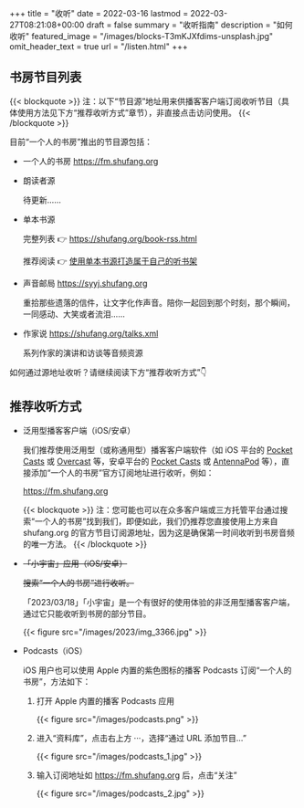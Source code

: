 +++
title = "收听"
date = 2022-03-16
lastmod = 2022-03-27T08:21:08+00:00
draft = false
summary = "收听指南"
description = "如何收听"
featured_image = "/images/blocks-T3mKJXfdims-unsplash.jpg"
omit_header_text = true
url = "/listen.html"
+++

## 书房节目列表

{{< blockquote >}}
注：以下“节目源”地址用来供播客客户端订阅收听节目（具体使用方法见下方“推荐收听方式”章节），非直接点击访问使用。
{{< /blockquote >}}

目前“一个人的书房”推出的节目源包括：

- 一个人的书房 <https://fm.shufang.org>

- 朗读者源

  待更新……

- 单本书源

  完整列表 👉 https://shufang.org/book-rss.html

  推荐阅读 👉 [使用单本书源打造属于自己的听书架](https://shufang.org/your-bookshelf.html)

- 声音邮局 <https://syyj.shufang.org>

  重拾那些遗落的信件，让文字化作声音。陪你一起回到那个时刻，那个瞬间，一同感动、大笑或者流泪……

- 作家说 <https://shufang.org/talks.xml>

  系列作家的演讲和访谈等音频资源

如何通过源地址收听？请继续阅读下方“推荐收听方式”👇 

## 推荐收听方式

- 泛用型播客客户端（iOS/安卓）

  我们推荐使用泛用型（或称通用型）播客客户端软件（如 iOS 平台的 [Pocket Casts](https://www.pocketcasts.com) 或 [Overcast](https://overcast.fm) 等，安卓平台的 [Pocket Casts](https://www.pocketcasts.com) 或 [AntennaPod](https://antennapod.org) 等），直接添加“一个人的书房”官方订阅地址进行收听，例如：

  <https://fm.shufang.org>

  {{< blockquote >}}
  注：您可能也可以在众多客户端或三方托管平台通过搜索“一个人的书房”找到我们，即便如此，我们仍推荐您直接使用上方来自 shufang.org 的官方节目订阅源地址，因为这是确保第一时间收听到书房音频的唯一方法。
  {{< /blockquote >}}

- <strike>「小宇宙」应用（iOS/安卓）</strike>

  <strike>搜索“一个人的书房”进行收听。</strike>
  
  「2023/03/18」「小宇宙」是一个有很好的使用体验的非泛用型播客客户端，通过它只能收听到书房的部分节目。
  
  {{< figure src="/images/2023/img_3366.jpg" >}}

- Podcasts（iOS）

  iOS 用户也可以使用 Apple 内置的紫色图标的播客 Podcasts 订阅“一个人的书房”，方法如下：

  1. 打开 Apple 内置的播客 Podcasts 应用

     {{< figure src="/images/podcasts.png" >}}

  2. 进入“资料库”，点击右上方 ···，选择“通过 URL 添加节目…”

     {{< figure src="/images/podcasts_1.jpg" >}}

  3. 输入订阅地址如 <https://fm.shufang.org> 后，点击“关注”

     {{< figure src="/images/podcasts_2.jpg" >}}
